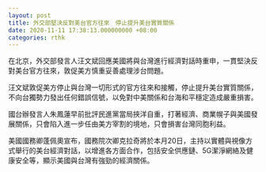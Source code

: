 ```yaml
---
layout: post
title: 外交部堅決反對美台官方往來　停止提升美台實質關係
date: 2020-11-11 17:38:13.000000000 +08:00
categories: rthk
---
```


在北京，外交部發言人汪文斌回應美國將與台灣進行經濟對話時重申，一貫堅決反對美台官方往來，敦促美方慎重妥善處理涉台問題。

汪文斌敦促美方停止與台灣一切形式的官方往來和接觸，停止提升美台實質關係，不向台獨勢力發出任何錯誤信號，以免對中美關係和台海和平穩定造成嚴重損害。

國台辦發言人朱鳳蓮早前批評民進黨當局挾洋自重，打著經濟、商業幌子與美國發展關係，只會陷入進一步任由美方宰割的境地，只會損害台灣同胞利益。

美國國務卿蓬佩奧宣布，國務院次卿克拉奇將於本月20日，主持以實體與視像方式舉行的美台經濟對話，以增進各方面合作，包括安全供應鏈、5G潔淨網絡及健康安全等，顯示美國與台灣有強勁的經濟關係。
